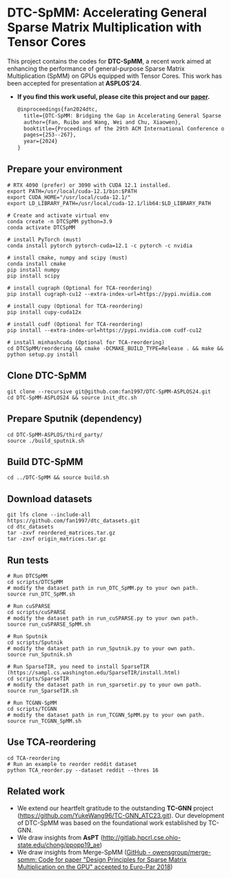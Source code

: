 # DTC-SpMM: Accelerating General Sparse Matrix Multiplication with Tensor Cores

This project contains the codes for **DTC-SpMM**, a recent work aimed at enhancing the performance of general-purpose Sparse Matrix Multiplication (SpMM) on GPUs equipped with Tensor Cores. This work has been accepted for presentation at **ASPLOS'24**.

- **If you find this work useful, please cite this project and our [paper](https://dl.acm.org/doi/abs/10.1145/3620666.3651378 ).**

  ```tex
  @inproceedings{fan2024dtc,
    title={DTC-SpMM: Bridging the Gap in Accelerating General Sparse Matrix Multiplication with Tensor Cores},
    author={Fan, Ruibo and Wang, Wei and Chu, Xiaowen},
    booktitle={Proceedings of the 29th ACM International Conference on Architectural Support for Programming Languages and Operating Systems, Volume 3},
    pages={253--267},
    year={2024}
  }
  ```

  

## Prepare your environment

```shell
# RTX 4090 (prefer) or 3090 with CUDA 12.1 installed.
export PATH=/usr/local/cuda-12.1/bin:$PATH
export CUDA_HOME="/usr/local/cuda-12.1/"
export LD_LIBRARY_PATH=/usr/local/cuda-12.1/lib64:$LD_LIBRARY_PATH

# Create and activate virtual env
conda create -n DTCSpMM python=3.9
conda activate DTCSpMM

# install PyTorch (must)
conda install pytorch pytorch-cuda=12.1 -c pytorch -c nvidia

# install cmake, numpy and scipy (must)
conda install cmake
pip install numpy
pip install scipy

# install cugraph (Optional for TCA-reordering)
pip install cugraph-cu12 --extra-index-url=https://pypi.nvidia.com

# install cupy (Optional for TCA-reordering)
pip install cupy-cuda12x

# install cudf (Optional for TCA-reordering)
pip install --extra-index-url=https://pypi.nvidia.com cudf-cu12

# install minhashcuda (Optional for TCA-reordering)
cd DTCSpMM/reordering && cmake -DCMAKE_BUILD_TYPE=Release . && make && python setup.py install
```

## Clone DTC-SpMM

```shell
git clone --recursive git@github.com:fan1997/DTC-SpMM-ASPLOS24.git
cd DTC-SpMM-ASPLOS24 && source init_dtc.sh
```

## Prepare Sputnik (dependency)

```shell
cd DTC-SpMM-ASPLOS/third_party/
source ./build_sputnik.sh
```

## Build DTC-SpMM

```shell
cd ../DTC-SpMM && source build.sh
```

## Download datasets

```shell
git lfs clone --include-all https://github.com/fan1997/dtc_datasets.git
cd dtc_datasets
tar -zxvf reordered_matrices.tar.gz
tar -zxvf origin_matrices.tar.gz
```

## Run tests

``` SHELL
# Run DTCSpMM
cd scripts/DTCSpMM 
# modify the dataset path in run_DTC_SpMM.py to your own path.
source run_DTC_SpMM.sh

# Run cuSPARSE
cd scripts/cuSPARSE 
# modify the dataset path in run_cuSPARSE.py to your own path.
source run_cuSPARSE_SpMM.sh

# Run Sputnik
cd scripts/Sputnik 
# modify the dataset path in run_Sputnik.py to your own path.
source run_Sputnik.sh

# Run SparseTIR, you need to install SparseTIR (https://sampl.cs.washington.edu/SparseTIR/install.html)
cd scripts/SparseTIR 
# modify the dataset path in run_sparsetir.py to your own path.
source run_SparseTIR.sh

# Run TCGNN-SpMM
cd scripts/TCGNN 
# modify the dataset path in run_TCGNN_SpMM.py to your own path.
source run_TCGNN_SpMM.sh
```

## Use TCA-reordering

```shell
cd TCA-reordering
# Run an example to reorder reddit dataset
python TCA_reorder.py --dataset reddit --thres 16
```

## Related work

- We extend our heartfelt gratitude to the outstanding **TC-GNN** project (https://github.com/YukeWang96/TC-GNN_ATC23.git). Our development of DTC-SpMM was based on the foundational work established by TC-GNN.
- We draw insights from **AsPT** (http://gitlab.hpcrl.cse.ohio-state.edu/chong/ppopp19_ae)
- We draw insights from Merge-SpMM ([GitHub - owensgroup/merge-spmm: Code for paper "Design Principles for Sparse Matrix Multiplication on the GPU" accepted to Euro-Par 2018](https://github.com/owensgroup/merge-spmm))